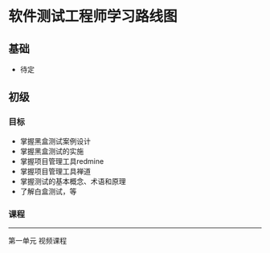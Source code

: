 # 软件测试工程师学习路线图

## 基础
* 待定

## 初级
### 目标
* 掌握黑盒测试案例设计
* 掌握黑盒测试的实施
* 掌握项目管理工具redmine
* 掌握项目管理工具禅道
* 掌握测试的基本概念、术语和原理
* 了解白盒测试，等

### 课程

---
第一单元
视频课程
